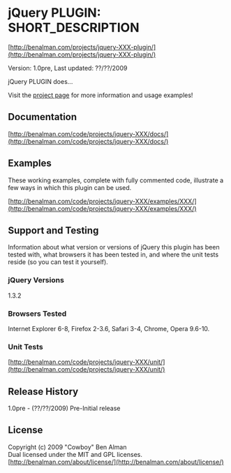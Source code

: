 # jQuery PLUGIN: SHORT_DESCRIPTION #
[http://benalman.com/projects/jquery-XXX-plugin/](http://benalman.com/projects/jquery-XXX-plugin/)

Version: 1.0pre, Last updated: ??/??/2009

jQuery PLUGIN does...

Visit the [project page](http://benalman.com/projects/jquery-XXX-plugin/) for more information and usage examples!


## Documentation ##
[http://benalman.com/code/projects/jquery-XXX/docs/](http://benalman.com/code/projects/jquery-XXX/docs/)


## Examples ##
These working examples, complete with fully commented code, illustrate a few
ways in which this plugin can be used.

[http://benalman.com/code/projects/jquery-XXX/examples/XXX/](http://benalman.com/code/projects/jquery-XXX/examples/XXX/)  

## Support and Testing ##
Information about what version or versions of jQuery this plugin has been
tested with, what browsers it has been tested in, and where the unit tests
reside (so you can test it yourself).

### jQuery Versions ###
1.3.2

### Browsers Tested ###
Internet Explorer 6-8, Firefox 2-3.6, Safari 3-4, Chrome, Opera 9.6-10.

### Unit Tests ###
[http://benalman.com/code/projects/jquery-XXX/unit/](http://benalman.com/code/projects/jquery-XXX/unit/)


## Release History ##

1.0pre   - (??/??/2009) Pre-Initial release


## License ##
Copyright (c) 2009 "Cowboy" Ben Alman  
Dual licensed under the MIT and GPL licenses.  
[http://benalman.com/about/license/](http://benalman.com/about/license/)
